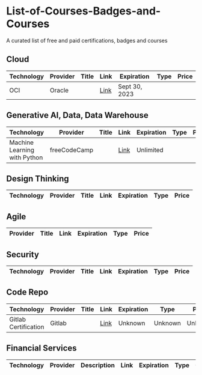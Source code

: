 # List-of-Courses-Badges-and-Courses
A curated list of free and paid certifications, badges and courses

## Cloud

| Technology | Provider | Title | Link | Expiration | Type | Price
| --- | --- | --- | --- | --- | --- | --- |
| OCI | Oracle |  | [Link](https://education.oracle.com/oracle-oci-certification#oracle-cloud-infrastructure) | Sept 30, 2023 |  |  |


## Generative AI, Data, Data Warehouse

| Technology | Provider | Title | Link | Expiration | Type | Price
| --- | --- | --- | --- | --- | --- | --- |
| Machine Learning with Python | freeCodeCamp |  | [Link](https://www.freecodecamp.org/learn/machine-learning-with-python/) | Unlimited |  |  |

## Design Thinking

| Technology | Provider | Title | Link | Expiration | Type | Price
| --- | --- | --- | --- | --- | --- | --- |

## Agile

| Provider | Title | Link | Expiration | Type | Price
| --- | --- | --- | --- | --- | --- |

## Security

| Technology | Provider | Title | Link | Expiration | Type | Price
| --- | --- | --- | --- | --- | --- | --- |

## Code Repo

| Technology | Provider | Title | Link | Expiration | Type | Price
| --- | --- | --- | --- | --- | --- | --- |
| Gitlab Certification | Gitlab |  | [Link](https://about.gitlab.com/learn/) | Unknown | Unknown | Unknown |


## Financial Services

| Technology | Provider | Description | Link | Expiration | Type | Cost
| --- | --- | --- | --- | --- | --- | --- |


